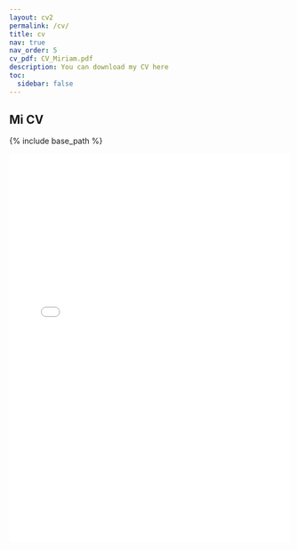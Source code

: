 ```yaml
---
layout: cv2
permalink: /cv/
title: cv
nav: true
nav_order: 5
cv_pdf: CV_Miriam.pdf
description: You can download my CV here
toc:
  sidebar: false
---
```


## Mi CV

{% include base_path %}

<embed src="{{ site.baseurl }}/files/CV_Miriam.pdf" width="100%" height="700" type='application/pdf'>  